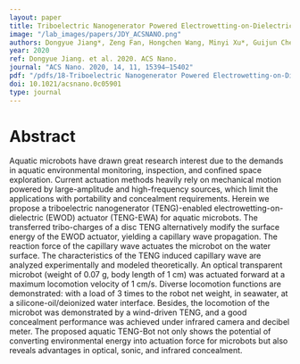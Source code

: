 ```yaml
---
layout: paper
title: Triboelectric Nanogenerator Powered Electrowetting-on-Dielectric Actuator for Concealed Aquatic Microbots
image: "/lab_images/papers/JDY_ACSNANO.png"
authors: Dongyue Jiang*, Zeng Fan, Hongchen Wang, Minyi Xu*, Guijun Chen, Yongchen Song, and Zhong Lin Wang*
year: 2020
ref: Dongyue Jiang. et al. 2020. ACS Nano.
journal: "ACS Nano. 2020, 14, 11, 15394–15402"
pdf: "/pdfs/18-Triboelectric Nanogenerator Powered Electrowetting-on-Dielectric Actuator for Concealed Aquatic Microbots.pdf"
doi: 10.1021/acsnano.0c05901
type: journal
---
```


# Abstract

Aquatic microbots have drawn great research interest due to the demands in aquatic environmental monitoring, inspection, and confined space exploration. Current actuation methods heavily rely on mechanical motion powered by large-amplitude and high-frequency sources, which limit the applications with portability and concealment requirements. Herein we propose a triboelectric nanogenerator (TENG)-enabled electrowetting-on-dielectric (EWOD) actuator (TENG-EWA) for aquatic microbots. The transferred tribo-charges of a disc TENG alternatively modify the surface energy of the EWOD actuator, yielding a capillary wave propagation. The reaction force of the capillary wave actuates the microbot on the water surface. The characteristics of the TENG induced capillary wave are analyzed experimentally and modeled theoretically. An optical transparent microbot (weight of 0.07 g, body length of 1 cm) was actuated forward at a maximum locomotion velocity of 1 cm/s. Diverse locomotion functions are demonstrated: with a load of 3 times to the robot net weight, in seawater, at a silicone-oil/deionized water interface. Besides, the locomotion of the microbot was demonstrated by a wind-driven TENG, and a good concealment performance was achieved under infrared camera and decibel meter. The proposed aquatic TENG-Bot not only shows the potential of converting environmental energy into actuation force for microbots but also reveals advantages in optical, sonic, and infrared concealment.